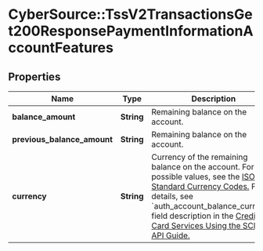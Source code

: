 # CyberSource::TssV2TransactionsGet200ResponsePaymentInformationAccountFeatures

## Properties
Name | Type | Description | Notes
------------ | ------------- | ------------- | -------------
**balance_amount** | **String** | Remaining balance on the account.  | [optional] 
**previous_balance_amount** | **String** | Remaining balance on the account.  | [optional] 
**currency** | **String** | Currency of the remaining balance on the account. For the possible values, see the [ISO Standard Currency Codes.](http://apps.cybersource.com/library/documentation/sbc/quickref/currencies.pdf)  For details, see &#x60;auth_account_balance_currency&#x60; field description in the [Credit Card Services Using the SCMP API Guide.](https://apps.cybersource.com/library/documentation/dev_guides/CC_Svcs_SCMP_API/html/)  | [optional] 


